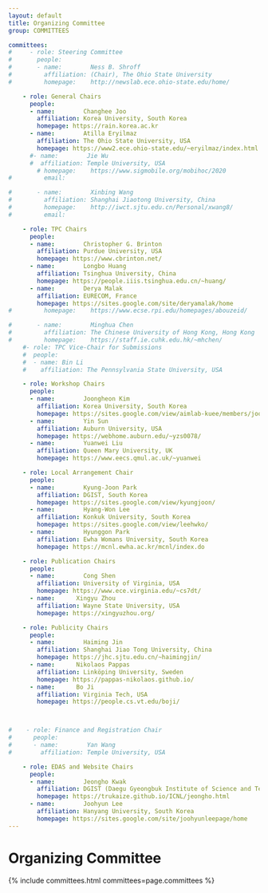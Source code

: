 ```yaml
---
layout: default
title: Organizing Committee
group: COMMITTEES

committees:
#     - role: Steering Committee 
#       people:
#       - name:        Ness B. Shroff
#         affiliation: (Chair), The Ohio State University
#         homepage:    http://newslab.ece.ohio-state.edu/home/

    - role: General Chairs
      people:
      - name:        Changhee Joo
        affiliation: Korea University, South Korea
        homepage: https://rain.korea.ac.kr
      - name:        Atilla Eryilmaz
        affiliation: The Ohio State University, USA 
        homepage: https://www2.ece.ohio-state.edu/~eryilmaz/index.html
      #- name:        Jie Wu
      #  affiliation: Temple University, USA 
        # homepage:    https://www.sigmobile.org/mobihoc/2020
#         email:       

#       - name:        Xinbing Wang
#         affiliation: Shanghai Jiaotong University, China
#         homepage:    http://iwct.sjtu.edu.cn/Personal/xwang8/
#         email:       

    - role: TPC Chairs
      people:
      - name:        Christopher G. Brinton
        affiliation: Purdue University, USA
        homepage: https://www.cbrinton.net/
      - name:        Longbo Huang
        affiliation: Tsinghua University, China
        homepage: https://people.iiis.tsinghua.edu.cn/~huang/
      - name:        Derya Malak
        affiliation: EURECOM, France
        homepage: https://sites.google.com/site/deryamalak/home 
#         homepage:    https://www.ecse.rpi.edu/homepages/abouzeid/

#       - name:        Minghua Chen
#         affiliation: The Chinese University of Hong Kong, Hong Kong
#         homepage:    https://staff.ie.cuhk.edu.hk/~mhchen/
    #- role: TPC Vice-Chair for Submissions
    #  people:
    #  - name: Bin Li
    #    affiliation: The Pennsylvania State University, USA

    - role: Workshop Chairs
      people:
      - name:        Joongheon Kim
        affiliation: Korea University, South Korea
        homepage: https://sites.google.com/view/aimlab-kuee/members/joongheonkim
      - name:        Yin Sun
        affiliation: Auburn University, USA
        homepage: https://webhome.auburn.edu/~yzs0078/
      - name:        Yuanwei Liu
        affiliation: Queen Mary University, UK
        homepage: https://www.eecs.qmul.ac.uk/~yuanwei

    - role: Local Arrangement Chair
      people:
      - name:        Kyung-Joon Park
        affiliation: DGIST, South Korea
        homepage: https://sites.google.com/view/kyungjoon/
      - name:        Hyang-Won Lee
        affiliation: Konkuk University, South Korea
        homepage: https://sites.google.com/view/leehwko/
      - name:        Hyunggon Park
        affiliation: Ewha Womans University, South Korea
        homepage: https://mcnl.ewha.ac.kr/mcnl/index.do

    - role: Publication Chairs
      people:
      - name:        Cong Shen
        affiliation: University of Virginia, USA
        homepage: https://www.ece.virginia.edu/~cs7dt/
      - name:      Xingyu Zhou
        affiliation: Wayne State University, USA
        homepage: https://xingyuzhou.org/

    - role: Publicity Chairs
      people:
      - name:        Haiming Jin
        affiliation: Shanghai Jiao Tong University, China
        homepage: https://jhc.sjtu.edu.cn/~haimingjin/
      - name:      Nikolaos Pappas
        affiliation: Linköping University, Sweden
        homepage: https://pappas-nikolaos.github.io/
      - name:      Bo Ji
        affiliation: Virginia Tech, USA
        homepage: https://people.cs.vt.edu/boji/



#    - role: Finance and Registration Chair
#      people:
#      - name:        Yan Wang
#        affiliation: Temple University, USA

    - role: EDAS and Website Chairs
      people:
      - name:        Jeongho Kwak
        affiliation: DGIST (Daegu Gyeongbuk Institute of Science and Technology), South Korea
        homepage: https://trukaize.github.io/ICNL/jeongho.html
      - name:        Joohyun Lee
        affiliation: Hanyang University, South Korea
        homepage: https://sites.google.com/site/joohyunleepage/home
---
```


# Organizing Committee

{% include committees.html committees=page.committees %}

<br/>

<!-- <div class="row">
  <div class="col-sm-6 col-sm-offset-3">
    <a href="mailto:cpetrioli@gmail.com,sergio.palazzo@unict.it" class="btn btn-primary btn-block" role="button">Contact General Chairs</a>
  </div>
</div> -->
